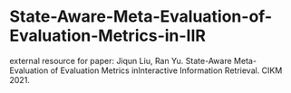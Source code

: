 # State-Aware-Meta-Evaluation-of-Evaluation-Metrics-in-IIR
external resource for paper: Jiqun Liu, Ran Yu. State-Aware Meta-Evaluation of Evaluation Metrics inInteractive Information Retrieval. CIKM 2021.
